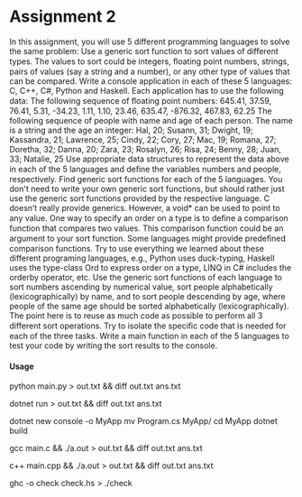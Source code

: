 # Assignment 2
In this assignment, you will use 5 different programming languages to solve the same problem:
Use a generic sort function to sort values of different types. The values to sort could be integers, ﬂoating point numbers, strings, pairs of values (say a string and a number), or any other type of values that can be compared.
Write a console application in each of these 5 languages: C, C++, C#, Python and Haskell.
Each application has to use the following data:
The following sequence of ﬂoating point numbers:
645.41, 37.59, 76.41, 5.31, -34.23, 1.11, 1.10, 23.46, 635.47, -876.32, 467.83, 62.25
The following sequence of people with name and age of each person. The name is a string and the age an integer:
Hal, 20; Susann, 31; Dwight, 19; Kassandra, 21; Lawrence, 25; Cindy, 22; Cory, 27; Mac, 19; Romana, 27; Doretha, 32; Danna, 20; Zara, 23; Rosalyn, 26; Risa, 24; Benny, 28; Juan, 33; Natalie, 25
Use appropriate data structures to represent the data above in each of the 5 languages and deﬁne the variables numbers and people, respectively.
Find generic sort functions for each of the 5 languages.
You don't need to write your own generic sort functions, but should rather just use the generic sort functions provided by the respective language.
C doesn’t really provide generics. However, a void* can be used to point to any value.
One way to specify an order on a type is to deﬁne a comparison function that compares two values. This comparison function could be an argument to your sort function. Some languages might provide predeﬁned comparison functions.
Try to use everything we learned about these different programing languages, e.g., Python uses duck-typing, Haskell uses the type-class Ord to express order on a type, LINQ in C# includes the orderby operator, etc.
Use the generic sort functions of each language to
sort numbers ascending by numerical value,
sort people alphabetically (lexicographically) by name, and to
sort people descending by age, where people of the same age should be sorted alphabetically (lexicographically).
The point here is to reuse as much code as possible to perform all 3 different sort operations. Try to isolate the speciﬁc code that is needed for each of the three tasks.
Write a main function in each of the 5 languages to test your code by writing the sort results to the console.


#### Usage

python main.py > out.txt && diff out.txt ans.txt

dotnet run > out.txt && diff out.txt ans.txt

dotnet new console -o MyApp
mv Program.cs MyApp/
cd MyApp
dotnet build


gcc main.c && ./a.out > out.txt && diff out.txt ans.txt

c++ main.cpp && ./a.out > out.txt && diff out.txt ans.txt

ghc -o check check.hs > ./check

